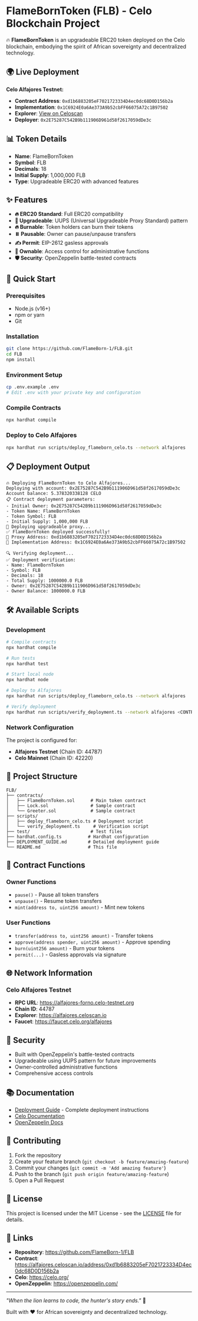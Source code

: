 # FlameBornToken (FLB) - Celo Blockchain Project

🔥 **FlameBornToken** is an upgradeable ERC20 token deployed on the Celo blockchain, embodying the spirit of African sovereignty and decentralized technology.

## 🌍 Live Deployment

**Celo Alfajores Testnet:**
- **Contract Address**: `0xd1b6883205eF7021723334D4ec0dc68D0D156b2a`
- **Implementation**: `0x1C6924E0a6Ae373A9b52cbFF66075A72c1B97502`
- **Explorer**: [View on Celoscan](https://alfajores.celoscan.io/address/0xd1b6883205eF7021723334D4ec0dc68D0D156b2a)
- **Deployer**: `0x2E75287C542B9b111906D961d58f2617059dDe3c`

## 📊 Token Details

- **Name**: FlameBornToken
- **Symbol**: FLB
- **Decimals**: 18
- **Initial Supply**: 1,000,000 FLB
- **Type**: Upgradeable ERC20 with advanced features

## ✨ Features

- **🔥 ERC20 Standard**: Full ERC20 compatibility
- **🔄 Upgradeable**: UUPS (Universal Upgradeable Proxy Standard) pattern
- **🔥 Burnable**: Token holders can burn their tokens
- **⏸️ Pausable**: Owner can pause/unpause transfers
- **✍️ Permit**: EIP-2612 gasless approvals
- **🔐 Ownable**: Access control for administrative functions
- **🛡️ Security**: OpenZeppelin battle-tested contracts

## 🚀 Quick Start

### Prerequisites

- Node.js (v16+)
- npm or yarn
- Git

### Installation

```bash
git clone https://github.com/FlameBorn-1/FLB.git
cd FLB
npm install
```

### Environment Setup

```bash
cp .env.example .env
# Edit .env with your private key and configuration
```

### Compile Contracts

```bash
npx hardhat compile
```

### Deploy to Celo Alfajores

```bash
npx hardhat run scripts/deploy_flameborn_celo.ts --network alfajores
```

## 📋 Deployment Output

```
🔥 Deploying FlameBornToken to Celo Alfajores...
Deploying with account: 0x2E75287C542B9b111906D961d58f2617059dDe3c
Account balance: 5.378320338128 CELO
📋 Contract deployment parameters:
- Initial Owner: 0x2E75287C542B9b111906D961d58f2617059dDe3c
- Token Name: FlameBornToken
- Token Symbol: FLB
- Initial Supply: 1,000,000 FLB
🚀 Deploying upgradeable proxy...
✅ FlameBornToken deployed successfully!
📍 Proxy Address: 0xd1b6883205eF7021723334D4ec0dc68D0D156b2a
🔧 Implementation Address: 0x1C6924E0a6Ae373A9b52cbFF66075A72c1B97502

🔍 Verifying deployment...
✅ Deployment verification:
- Name: FlameBornToken
- Symbol: FLB
- Decimals: 18
- Total Supply: 1000000.0 FLB
- Owner: 0x2E75287C542B9b111906D961d58f2617059dDe3c
- Owner Balance: 1000000.0 FLB
```

## 🛠️ Available Scripts

### Development

```bash
# Compile contracts
npx hardhat compile

# Run tests
npx hardhat test

# Start local node
npx hardhat node

# Deploy to Alfajores
npx hardhat run scripts/deploy_flameborn_celo.ts --network alfajores

# Verify deployment
npx hardhat run scripts/verify_deployment.ts --network alfajores <CONTRACT_ADDRESS>
```

### Network Configuration

The project is configured for:
- **Alfajores Testnet** (Chain ID: 44787)
- **Celo Mainnet** (Chain ID: 42220)

## 📁 Project Structure

```
FLB/
├── contracts/
│   ├── FlameBornToken.sol      # Main token contract
│   ├── Lock.sol                # Sample contract
│   └── Greeter.sol             # Sample contract
├── scripts/
│   ├── deploy_flameborn_celo.ts # Deployment script
│   └── verify_deployment.ts     # Verification script
├── test/                       # Test files
├── hardhat.config.ts          # Hardhat configuration
├── DEPLOYMENT_GUIDE.md        # Detailed deployment guide
└── README.md                  # This file
```

## 🔧 Contract Functions

### Owner Functions
- `pause()` - Pause all token transfers
- `unpause()` - Resume token transfers
- `mint(address to, uint256 amount)` - Mint new tokens

### User Functions
- `transfer(address to, uint256 amount)` - Transfer tokens
- `approve(address spender, uint256 amount)` - Approve spending
- `burn(uint256 amount)` - Burn your tokens
- `permit(...)` - Gasless approvals via signature

## 🌐 Network Information

### Celo Alfajores Testnet
- **RPC URL**: https://alfajores-forno.celo-testnet.org
- **Chain ID**: 44787
- **Explorer**: https://alfajores.celoscan.io
- **Faucet**: https://faucet.celo.org/alfajores

## 🔐 Security

- Built with OpenZeppelin's battle-tested contracts
- Upgradeable using UUPS pattern for future improvements
- Owner-controlled administrative functions
- Comprehensive access controls

## 📚 Documentation

- [Deployment Guide](./DEPLOYMENT_GUIDE.md) - Complete deployment instructions
- [Celo Documentation](https://docs.celo.org/)
- [OpenZeppelin Docs](https://docs.openzeppelin.com/)

## 🤝 Contributing

1. Fork the repository
2. Create your feature branch (`git checkout -b feature/amazing-feature`)
3. Commit your changes (`git commit -m 'Add amazing feature'`)
4. Push to the branch (`git push origin feature/amazing-feature`)
5. Open a Pull Request

## 📄 License

This project is licensed under the MIT License - see the [LICENSE](LICENSE) file for details.

## 🔗 Links

- **Repository**: https://github.com/FlameBorn-1/FLB
- **Contract**: https://alfajores.celoscan.io/address/0xd1b6883205eF7021723334D4ec0dc68D0D156b2a
- **Celo**: https://celo.org/
- **OpenZeppelin**: https://openzeppelin.com/

---

*"When the lion learns to code, the hunter's story ends."* 🦁

Built with ❤️ for African sovereignty and decentralized technology.
